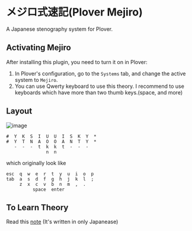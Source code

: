 # メジロ式速記(Plover Mejiro)

A Japanese stenography system for Plover.

## Activating Mejiro

After installing this plugin, you need to turn it on in Plover:

1. In Plover's configuration, go to the ``Systems`` tab, and change the active system to ``Mejiro``.
2. You can use Qwerty keyboard to use this theory.
   I recommend to use keyboards which have more than two thumb keys.(space, and more)

## Layout
![image](https://github.com/user-attachments/assets/8f78564c-b86d-4b81-91cd-e9d8f7063da9)
```
#  Y  K  S  I  U  U  I  S  K  Y  *
#  Y  T  N  A  O  O  A  N  T  Y  *
   -  -  -  t  k  k  t  -  -  -
               n  n             
```
which originally look like
```
esc  q  w  e  r  t  y  u  i  o  p 
tab  a  s  d  f  g  h  j  k  l  ;
     z  x  c  v  b  n  m  ,  .  
          space  enter   
```
## To Learn Theory

Read this [note](https://note.com/jeebis_keyboard/n/ndb99792d80e9)
(It's written in only Japanease)
